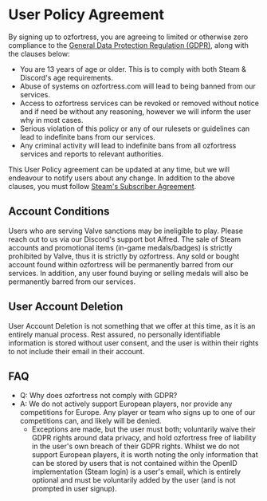 # User Policy Agreement

By signing up to ozfortress, you are agreeing to limited or otherwise zero compliance to the [General Data Protection Regulation (GDPR)](https://gdpr-info.eu/), along with the clauses below:

- You are 13 years of age or older. This is to comply with both Steam & Discord's age requirements.
- Abuse of systems on ozfortress.com will lead to being banned from our services.
- Access to ozfortress services can be revoked or removed without notice and if need be without any reasoning, however we will inform the user why in most cases.
- Serious violation of this policy or any of our rulesets or guidelines can lead to indefinite bans from our services.
- Any criminal activity will lead to indefinite bans from all ozfortress services and reports to relevant authorities.

This User Policy agreement can be updated at any time, but we will endeavour to notify users about any change. In addition to the above clauses, you must follow [Steam's Subscriber Agreement](https://store.steampowered.com/subscriber_agreement). 

## Account Conditions
Users who are serving Valve sanctions may be ineligible to play. Please reach out to us via our Discord's support bot Alfred. The sale of Steam accounts and promotional items (in-game medals/badges) is strictly prohibited by Valve, thus it is strictly by ozfortress. Any sold or bought account found within ozfortress will be permanently barred from our services. In addition, any user found buying or selling medals will also be permanently barred from our services.

## User Account Deletion
User Account Deletion is not something that we offer at this time, as it is an entirely manual process. Rest assured, no personally identifiable information is stored without user consent, and the user is within their rights to not include their email in their account.

## FAQ

- Q: Why does ozfortress not comply with GDPR?
- A: We do not actively support European players, nor provide any competitions for Europe. Any player or team who signs up to one of our competitions can, and likely will be denied.
    - Exceptions are made, but the user must both; voluntarily waive their GDPR rights around data privacy, and hold ozfortress free of liability in the user's own breach of their GDPR rights. Whilst we do not support European players, it is worth noting the only information that can be stored by users that is not contained within the OpenID implementation (Steam login) is a user's email, which is entirely optional and must be voluntarily added by the user (and is not prompted in user signup).